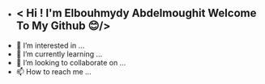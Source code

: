 - ## < Hi ! I'm Elbouhmydy Abdelmoughit Welcome To My Github 😊/>
- 👀 I’m interested in ...
- 🌱 I’m currently learning ...
- 💞️ I’m looking to collaborate on ...
- 📫 How to reach me ...

<!---
ElbouhmydyAbdelmoughit/ElbouhmydyAbdelmoughit is a ✨ special ✨ repository because its `README.md` (this file) appears on your GitHub profile.
You can click the Preview link to take a look at your changes.
--->
